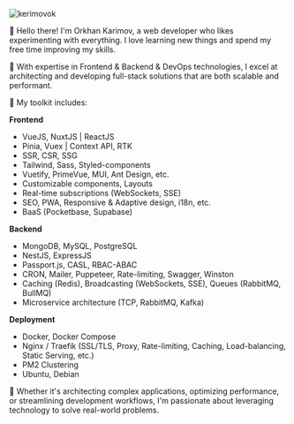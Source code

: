 
<p align="left"> <img style="margin-right: 100px;" align="center" src="https://komarev.com/ghpvc/?username=kerimovok&label=Profile%20views&color=0e75b6&style=flat" alt="kerimovok" /> </p>

👋 Hello there! I'm Orkhan Karimov, a web developer who likes experimenting with everything. I love learning new things and spend my free time improving my skills.

🚀 With expertise in Frontend & Backend & DevOps technologies, I excel at architecting and developing full-stack solutions that are both scalable and performant.

💼 My toolkit includes:

**Frontend**
- VueJS, NuxtJS | ReactJS
- Pinia, Vuex | Context API, RTK
- SSR, CSR, SSG
- Tailwind, Sass, Styled-components
- Vuetify, PrimeVue, MUI, Ant Design, etc.
- Customizable components, Layouts
- Real-time subscriptions (WebSockets, SSE)
- SEO, PWA, Responsive & Adaptive design, i18n, etc.
- BaaS (Pocketbase, Supabase)

**Backend**
- MongoDB, MySQL, PostgreSQL
- NestJS, ExpressJS
- Passport.js, CASL, RBAC-ABAC
- CRON, Mailer, Puppeteer, Rate-limiting, Swagger, Winston
- Caching (Redis), Broadcasting (WebSockets, SSE), Queues (RabbitMQ, BullMQ)
- Microservice architecture (TCP, RabbitMQ, Kafka)

**Deployment**
- Docker, Docker Compose
- Nginx / Traefik (SSL/TLS, Proxy, Rate-limiting, Caching, Load-balancing, Static Serving, etc.)
- PM2 Clustering
- Ubuntu, Debian

🔧 Whether it's architecting complex applications, optimizing performance, or streamlining development workflows, I'm passionate about leveraging technology to solve real-world problems.
